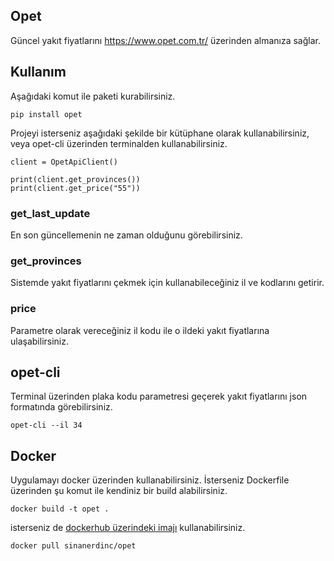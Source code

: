 ## Opet
Güncel yakıt fiyatlarını https://www.opet.com.tr/ üzerinden almanıza sağlar.

## Kullanım
Aşağıdaki komut ile paketi kurabilirsiniz.
```
pip install opet
```

Projeyi isterseniz aşağıdaki şekilde bir kütüphane olarak kullanabilirsiniz, veya opet-cli üzerinden terminalden kullanabilirsiniz.

```
client = OpetApiClient()

print(client.get_provinces())
print(client.get_price("55"))
```
### get_last_update
En son güncellemenin ne zaman olduğunu görebilirsiniz.

### get_provinces
Sistemde yakıt fiyatlarını çekmek için kullanabileceğiniz il ve kodlarını getirir.

### price
Parametre olarak vereceğiniz il kodu ile o ildeki yakıt fiyatlarına ulaşabilirsiniz.

## opet-cli
Terminal üzerinden plaka kodu parametresi geçerek yakıt fiyatlarını json formatında görebilirsiniz.

```
opet-cli --il 34
```

## Docker
Uygulamayı docker üzerinden kullanabilirsiniz. İsterseniz Dockerfile üzerinden şu komut ile kendiniz bir build alabilirsiniz.
```
docker build -t opet .
```

isterseniz de [dockerhub üzerindeki imajı](https://hub.docker.com/r/sinanerdinc/opet) kullanabilirsiniz.

```
docker pull sinanerdinc/opet
```